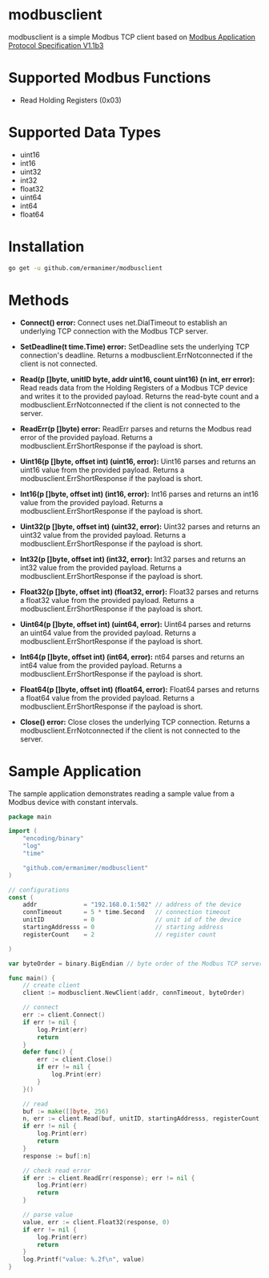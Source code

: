 # modbusclient
modbusclient is a simple Modbus TCP client based on [Modbus Application Protocol Specification V1.1b3](https://www.modbus.org/docs/Modbus_Application_Protocol_V1_1b3.pdf)

# Supported Modbus Functions

- Read Holding Registers (0x03)

# Supported Data Types

- uint16
- int16
- uint32
- int32
- float32
- uint64
- int64
- float64

# Installation

```bash
go get -u github.com/ermanimer/modbusclient
```

# Methods

- **Connect() error:** Connect uses net.DialTimeout to establish an underlying TCP connection with the Modbus TCP server.

- **SetDeadline(t time.Time) error:** SetDeadline sets the underlying TCP connection's deadline. Returns a modbusclient.ErrNotconnected if the client is not connected.

- **Read(p []byte, unitID byte, addr uint16, count uint16) (n int, err error):** Read reads data from the Holding Registers of a Modbus TCP device and writes it to the provided payload. Returns the read-byte count and a modbusclient.ErrNotconnected if the client is not connected to the server.
	
- **ReadErr(p []byte) error:** ReadErr parses and returns the Modbus read error of the provided payload. Returns a modbusclient.ErrShortResponse if the payload is short.

- **Uint16(p []byte, offset int) (uint16, error):** Uint16 parses and returns an uint16 value from the provided payload. Returns a modbusclient.ErrShortResponse if the payload is short.

- **Int16(p []byte, offset int) (int16, error):** Int16 parses and returns an int16 value from the provided payload. Returns a modbusclient.ErrShortResponse if the payload is short.

- **Uint32(p []byte, offset int) (uint32, error):** Uint32 parses and returns an uint32 value from the provided payload. Returns a modbusclient.ErrShortResponse if the payload is short.

- **Int32(p []byte, offset int) (int32, error):** Int32 parses and returns an int32 value from the provided payload. Returns a modbusclient.ErrShortResponse if the payload is short.

- **Float32(p []byte, offset int) (float32, error):** Float32 parses and returns a float32 value from the provided payload. Returns a modbusclient.ErrShortResponse if the payload is short.

- **Uint64(p []byte, offset int) (uint64, error):** Uint64 parses and returns an uint64 value from the provided payload. Returns a modbusclient.ErrShortResponse if the payload is short.

- **Int64(p []byte, offset int) (int64, error):** nt64 parses and returns an int64 value from the provided payload. Returns a modbusclient.ErrShortResponse if the payload is short.

- **Float64(p []byte, offset int) (float64, error):** Float64 parses and returns a float64 value from the provided payload. Returns a modbusclient.ErrShortResponse if the payload is short.

- **Close() error:** Close closes the underlying TCP connection. Returns a modbusclient.ErrNotconnected if the client is not connected to the server.

# Sample Application

The sample application demonstrates reading a sample value from a Modbus device with constant intervals. 

```go
package main

import (
	"encoding/binary"
	"log"
	"time"

	"github.com/ermanimer/modbusclient"
)

// configurations
const (
	addr             = "192.168.0.1:502" // address of the device
	connTimeout      = 5 * time.Second   // connection timeout
	unitID           = 0                 // unit id of the device
	startingAddresss = 0                 // starting address
	registerCount    = 2                 // register count

)

var byteOrder = binary.BigEndian // byte order of the Modbus TCP server

func main() {
	// create client
	client := modbusclient.NewClient(addr, connTimeout, byteOrder)

	// connect
	err := client.Connect()
	if err != nil {
		log.Print(err)
		return
	}
	defer func() {
		err := client.Close()
		if err != nil {
			log.Print(err)
		}
	}()

	// read
	buf := make([]byte, 256)
	n, err := client.Read(buf, unitID, startingAddresss, registerCount)
	if err != nil {
		log.Print(err)
		return
	}
	response := buf[:n]

	// check read error
	if err := client.ReadErr(response); err != nil {
		log.Print(err)
		return
	}

	// parse value
	value, err := client.Float32(response, 0)
	if err != nil {
		log.Print(err)
		return
	}
	log.Printf("value: %.2f\n", value)
}
```
